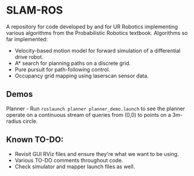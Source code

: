 # SLAM-ROS
A repository for code developed by and for UR Robotics implementing various algorithms from the Probabilistic Robotics textbook. Algorithms so far implemented:

* Velocity-based motion model for forward simulation of a differential drive robot.
* A* search for planning paths on a discrete grid.
* Pure pursuit for path-following control.
* Occupancy grid mapping using laserscan sensor data.




## Demos

Planner - Run `roslaunch planner planner_demo.launch` to see the planner operate on a continuous stream of queries from (0,0) to points on a 3m-radius circle.

## Known TO-DO:

* Revisit GUI RViz files and ensure they're what we want to be using.
* Various TO-DO comments throughout code.
* Check simulator and mapper launch files as well.


